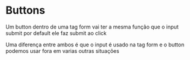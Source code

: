# Buttons
Um button dentro de uma tag form vai ter a mesma função que o input submit
por default ele faz submit ao click

Uma diferença entre ambos é que o input é usado na tag form e o button podemos usar fora em varias 
outras situações